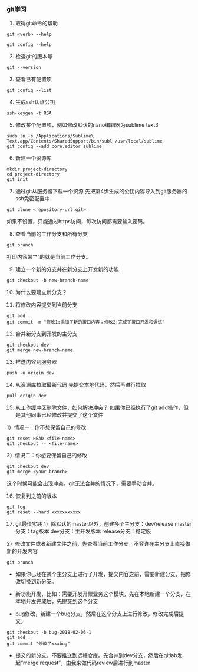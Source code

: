 ### git学习

1. 取得git命令的帮助

```shell
git <verb> --help
``` 

```shell
git config --help
```

2. 检查git的版本号

```shell
git --version
```

3. 查看已有配置项

```shell
git config --list
```

4. 生成ssh认证公钥
```shell
ssh-keygen -t RSA
```

5. 修改某个配置项，例如修改默认的nano编辑器为sublime text3
```shell
sudo ln -s /Applications/Sublime\ Text.app/Contents/SharedSupport/bin/subl /usr/local/sublime
git config --add core.editor sublime
```

6. 新建一个资源库
```shell
mkdir project-directory
cd project-directory
git init
```

7. 通过git从服务器下载一个资源
先把第4步生成的公钥内容导入到git服务器的ssh免密配置中

```shell
git clone <repository-url.git>
```
如果不设置，只能通过https访问，每次访问都需要输入密码。


8. 查看当前的工作分支和所有分支
```shell
git branch
```
打印内容带“*”的就是当前工作分支。

9. 建立一个新的分支并在新分支上开发新的功能
```shell
git checkout -b new-branch-name
```

10. 为什么要建立新分支？

11. 将修改内容提交到当前分支
```shell
git add .
git commit -m "修改1:添加了新的接口内容；修改2:完成了接口开发和调试"

```

12. 合并新分支到开发的主分支
```shell
git checkout dev
git merge new-branch-name
```

13. 推送内容到服务器
```shell
push -u origin dev
```

14. 从资源库拉取最新代码
先提交本地代码，然后再进行拉取
```shell
pull origin dev
```

15. 从工作缓冲区删除文件，如何解决冲突？
如果你已经执行了git add操作，但是其他同事已经修改并提交了这个文件

1）情况一：你不想保留自己的修改
```shell
git reset HEAD <file-name>
git checkout -- <file-name>
```

2）情况二：你想要保留自己的修改
```shell
git checkout dev
git merge <your-branch>
```
这个时候可能会出现冲突。git无法合并的情况下，需要手动合并。

16. 恢复到之前的版本
```shell
git log
git reset --hard xxxxxxxxxxx
```

17. git最佳实践
1）除默认的master以外，创建多个主分支：dev/release
master分支：tag版本
dev分支：主开发版本
release分支：稳定版

2）修改文件或者新建文件之前，先查看当前工作分支，不容许在主分支上直接做新的开发内容
```shell
git branch
```

* 如果你已经在某个主分支上进行了开发，提交内容之前，需要新建分支，把修改切换到新分支。

* 新功能开发，比如：需要开发开票业务这个模块，先在本地新建一个分支，在本地开发完成后，先提交到这个分支

* bug修改，新建一个bug分支，然后在这个分支上进行修改，修改完成后提交。
```shell
git checkout -b bug-2018-02-06-1
git add .
git commit "修改了xxxbug"
```

* 提交的新分支，不要推送到远程仓库。先合并到dev分支，然后在gitlab发起“merge request”，由我来做代码review后进行到master

